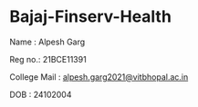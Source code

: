 # Bajaj-Finserv-Health
Name : Alpesh Garg

Reg no.: 21BCE11391

College Mail : alpesh.garg2021@vitbhopal.ac.in

DOB : 24102004
